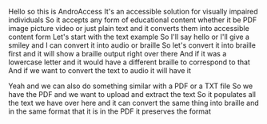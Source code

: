 Hello so this is AndroAccess It's an accessible solution for visually impaired individuals So it accepts any form of educational content whether it be PDF image picture video or just plain text and it converts them into accessible content form Let's start with the text example So I'll say hello or I'll give a smiley and I can convert it into audio or braille So let's convert it into braille first and it will show a braille output right over there And if it was a lowercase letter and it would have a different braille to correspond to that And if we want to convert the text to audio it will have it

Yeah and we can also do something similar with a PDF or a TXT file So we have the PDF and we want to upload and extract the text So it populates all the text we have over here and it can convert the same thing into braille and in the same format that it is in the PDF it preserves the format